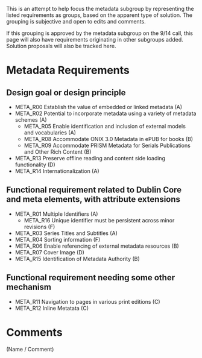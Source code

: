 

This is an attempt to help focus the metadata subgroup by representing the listed requirements as groups, based on the apparent type of solution. The grouping is subjective and open to edits and comments.

If this grouping is approved by the metadata subgroup on the 9/14 call, this page will also have requirements originating in other subgroups added. Solution proposals will also be tracked here.


# Metadata Requirements #
## Design goal or design principle ##

  * META\_R00 Establish the value of embedded or linked metadata (A)
  * META\_R02 Potential to incorporate metadata using a variety of metadata schemes (A)
    * META\_R05 Enable identification and inclusion of external models and vocabularies (A)
    * META\_R08 Accommodate ONIX 3.0 Metadata in ePUB for books (B)
    * META\_R09 Accommodate PRISM Metadata for Serials Publications and Other Rich Content (B)
  * META\_R13 Preserve offline reading and content side loading functionality (D)
  * META\_R14 Internationalization (A)

## Functional requirement related to Dublin Core and meta elements, with attribute extensions ##

  * META\_R01 Multiple Identifiers (A)
    * META\_R16 Unique identifier must be persistent across minor revisions (F)
  * META\_R03 Series Titles and Subtitles (A)
  * META\_R04 Sorting information (F)
  * META\_R06 Enable referencing of external metadata resources (B)
  * META\_R07 Cover Image (D)
  * META\_R15 Identification of Metadata Authority (B)

## Functional requirement needing some other mechanism ##

  * META\_R11 Navigation to pages in various print editions (C)
  * META\_R12 Inline Metatata (C)

# Comments #
(Name / Comment)



